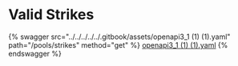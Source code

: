 # Valid Strikes

{% swagger src="../../../../../.gitbook/assets/openapi3_1 (1) (1).yaml" path="/pools/strikes" method="get" %}
[openapi3_1 (1) (1).yaml](<../../../../../.gitbook/assets/openapi3_1 (1) (1).yaml>)
{% endswagger %}
